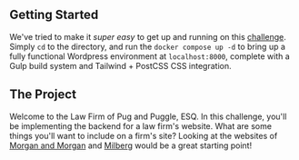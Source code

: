## Getting Started
We've tried to make it _super easy_ to get up and running on this [challenge](https://github.com/MeanPug/meanpug-wordpress-developer-challenge). Simply `cd` to the directory, and run the `docker compose up -d` to bring up a fully functional Wordpress environment at `localhost:8000`, complete with a Gulp build system and Tailwind + PostCSS CSS integration.

## The Project
Welcome to the Law Firm of Pug and Puggle, ESQ. In this challenge, you'll be implementing the backend for a law firm's website.
What are some things you'll want to include on a firm's site? Looking at the websites of [Morgan and Morgan](https://www.forthepeople.com/) and [Milberg](https://www.milberg.com) would be a great starting point! 
